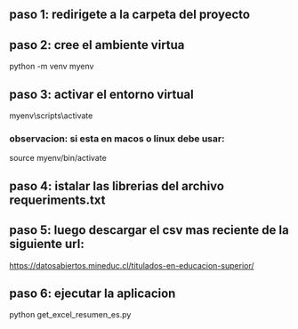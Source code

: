 ## paso 1: redirigete a la carpeta del proyecto

## paso 2: cree el ambiente virtua
python -m venv myenv

## paso 3: activar el entorno virtual
myenv\scripts\activate

### observacion: si esta en macos o linux debe usar:
source myenv/bin/activate

## paso 4: istalar las librerias del archivo requeriments.txt

## paso 5: luego descargar el csv mas reciente de la siguiente url:
https://datosabiertos.mineduc.cl/titulados-en-educacion-superior/

## paso 6: ejecutar la aplicacion
python get_excel_resumen_es.py  
